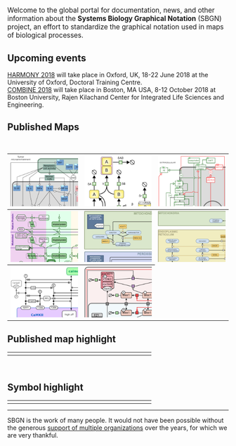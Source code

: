 <p style="font-size:110%;">Welcome to the global portal for documentation, news, and other information about the <strong>Systems Biology Graphical Notation</strong> (SBGN) project, an effort to standardize the graphical notation used in maps of biological processes.</p>

<!--<p style="font-size:100%;">Upcoming events: <br />
  <a href="http://co.mbine.org/events/HARMONY_2018" target="_blank">HARMONY 2018</a> will take place in Oxford, UK, 18-22 June 2018 at the University of Oxford, Doctoral Training Centre. <br />
  <a href="http://co.mbine.org/events/COMBINE_2018" target="_blank">COMBINE 2018</a> will take place in Boston, MA USA, 8-12 October 2018 at the Rajen Kilachand Center for Integrated Life Sciences and Engineering at Boston University.</p>-->

## Upcoming events 
[HARMONY 2018](http://co.mbine.org/events/HARMONY_2018) will take place in Oxford, UK, 18-22 June 2018 at the University of Oxford, Doctoral Training Centre. <br>
[COMBINE 2018](http://co.mbine.org/events/COMBINE_2018) will take place in Boston, MA USA, 8-12 October 2018 at Boston University, Rajen Kilachand Center for Integrated Life Sciences and Engineering.

## Published Maps

<div id="published_maps">
  <table class="published-maps-table">
    <tr>
      <th><a href="images/published_maps/boras_activitynetwork.png" data-lightbox="published-map-set" data-title="AF map of interactions in a tumor microenvironment"><img class="published-map-image" src="images/published_maps/boras_activitynetwork-cropped.png" alt="AF map of interactions in a tumor microenvironment"/></a></th>
      <th><a href="images/published_maps/lenovere_genenetwork.png" data-lightbox="published-map-set" data-title="PD map of two-gene system behaviour"><img class="published-map-image" src="images/published_maps/lenovere_genenetwork-cropped.png" alt="PD map of two-gene system behaviour" /></a></th>
      <th><a href="images/published_maps/lloretVillas_precursorprocessing.png" data-lightbox="published-map-set" data-title="AF map of protein precursor processing"><img class="published-map-image" src="images/published_maps/lloretVillas_precursorprocessing-cropped.png" alt="AF map of protein precursor processing" /></a></th>
    </tr>
    <tr>
      <th><a href="images/published_maps/lloretVillas_proteinaggregation.png" data-lightbox="published-map-set" data-title="PD map of protein aggregation"><img class="published-map-image" src="images/published_maps/lloretVillas_proteinaggregation-cropped.png" alt="PD map of protein aggregation" /></a></th>
      <th><a href="images/published_maps/mazein_cholesterolbiosynthesis.png" data-lightbox="published-map-set" data-title="PD map of the mammalian cholesterol biosynthesis"><img class="published-map-image" src="images/published_maps/mazein_cholesterolbiosynthesis-cropped.png" alt="PD map of the mammalian cholesterol biosynthesis" /></a></th>
      <th><a href="images/published_maps/mazein_sterolarm.png" data-lightbox="published-map-set" data-title=" ??? "><img class="published-map-image" src="images/published_maps/mazein_sterolarm-cropped.png" alt=" ??? " /></a></th>
    </tr>      
    <tr>
      <th><a href="images/published_maps/stefan_calmodulin.png" data-lightbox="published-map-set" data-title="ER map of CaMKII regulation by calmodulin"><img class="published-map-image" src="images/published_maps/stefan_calmodulin-cropped.png" alt="ER map of CaMKII regulation by calmodulin" /></a></th>
      <th><a href="images/published_maps/toure_drosophila.png" data-lightbox="published-map-set" data-title="ER map of CaMKII regulation by calmodulin"><img class="published-map-image" src="images/published_maps/toure_drosophila-cropped.png" alt="ER map of CaMKII regulation by calmodulin" /></a></th>
    </tr>      
  </table>
</div>

## Published map highlight

<table class="random-highlight">
  <tbody>
    <tr>
      <td id="random_pathway_href" style="width: 300px; text-align: left"></td>
      <td id="random_pathway_img" style="text-align: left"></td>
    </tr>
  </tbody>
</table>
<div id="random_pathway_href"></div><br />

## Symbol highlight

<table class="random-highlight">
  <tbody>
    <tr>
      <td id="random_symbol_href" style="width: 300px; text-align: left"></td>
      <td id="random_symbol_img" style="text-align: left"></td>
    </tr>
  </tbody>
</table>

<script>
  $(document).ready(function() {
    $.getJSON("/sbgn/random_content.json", function(data) {
      console.log("JSON loaded.");

      var symbol = data.symbols[Math.floor(Math.random() * data.symbols.length)];
      var pathway = data.pathways[Math.floor(Math.random() * data.pathways.length)];

      symbol_href = "/sbgn/symbols#" + symbol.href;
      pathway_href = "/sbgn/published\_maps#" + pathway.href;

      // From: http://stackoverflow.com/questions/10300765/jquery-html-callback-function
      $("#random_symbol_href").html('<a href="' + symbol_href + '">' + symbol.title + '</a>').promise().done(function(){
        console.log("Symbol href loaded.");
      });

      $("#random_symbol_img").html('<img src="' + symbol.img + '" alt="' + symbol.href + '" height="100px">').promise().done(function(){
        console.log("Symbol img loaded.");
      });

      $("#random_symbol").load(symbol_href, function() {
        console.log("Symbol loaded.");
      });

      $("#random_pathway_href").html('<a href="' + pathway_href + '">' + pathway.title + '</a>').promise().done(function(){
        console.log("Symbol href loaded.");
      });

      $("#random_pathway_img").html('<img src="' + pathway.img + '" alt="'+ pathway.href +'" width="360px"/>').promise().done(function(){
        console.log("Pathway href loaded.");
      });

      $("#random_pathway").load(pathway_href, function() {
        console.log("Pathway loaded.");
      });
    });
  });
</script>


-----

SBGN is the work of many people. It would not have been possible without the generous [support of multiple organizations](/sbgn/about#funding) over the years, for which we are very thankful.
